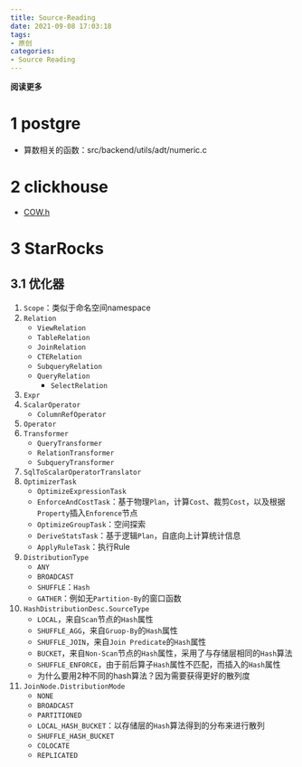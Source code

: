 ```yaml
---
title: Source-Reading
date: 2021-09-08 17:03:18
tags: 
- 原创
categories: 
- Source Reading
---
```


**阅读更多**

<!--more-->

# 1 postgre

* 算数相关的函数：src/backend/utils/adt/numeric.c

# 2 clickhouse

* [COW.h](https://github.com/ClickHouse/ClickHouse/blob/master/src/Common/COW.h)

# 3 StarRocks

## 3.1 优化器

1. `Scope`：类似于命名空间namespace
1. `Relation`
    * `ViewRelation`
    * `TableRelation`
    * `JoinRelation`
    * `CTERelation`
    * `SubqueryRelation`
    * `QueryRelation`
        * `SelectRelation`
1. `Expr`
1. `ScalarOperator`
    * `ColumnRefOperator`
1. `Operator`
1. `Transformer`
    * `QueryTransformer`
    * `RelationTransformer`
    * `SubqueryTransformer`
1. `SqlToScalarOperatorTranslator`
1. `OptimizerTask`
    * `OptimizeExpressionTask`
    * `EnforceAndCostTask`：基于物理`Plan`，计算`Cost`、裁剪`Cost`，以及根据`Property`插入`Enforence`节点
    * `OptimizeGroupTask`：空间探索
    * `DeriveStatsTask`：基于逻辑`Plan`，自底向上计算统计信息
    * `ApplyRuleTask`：执行Rule
1. `DistributionType`
    * `ANY`
    * `BROADCAST`
    * `SHUFFLE`：`Hash`
    * `GATHER`：例如无`Partition-By`的窗口函数
1. `HashDistributionDesc.SourceType`
    * `LOCAL`，来自`Scan`节点的`Hash`属性
    * `SHUFFLE_AGG`，来自`Gruop-By`的`Hash`属性
    * `SHUFFLE_JOIN`，来自`Join Predicate`的`Hash`属性
    * `BUCKET`，来自`Non-Scan`节点的`Hash`属性，采用了与存储层相同的`Hash`算法
    * `SHUFFLE_ENFORCE`，由于前后算子`Hash`属性不匹配，而插入的`Hash`属性
    * 为什么要用2种不同的hash算法？因为需要获得更好的散列度
1. `JoinNode.DistributionMode`
    * `NONE`
    * `BROADCAST`
    * `PARTITIONED`
    * `LOCAL_HASH_BUCKET`：以存储层的`Hash`算法得到的分布来进行散列
    * `SHUFFLE_HASH_BUCKET`
    * `COLOCATE`
    * `REPLICATED`